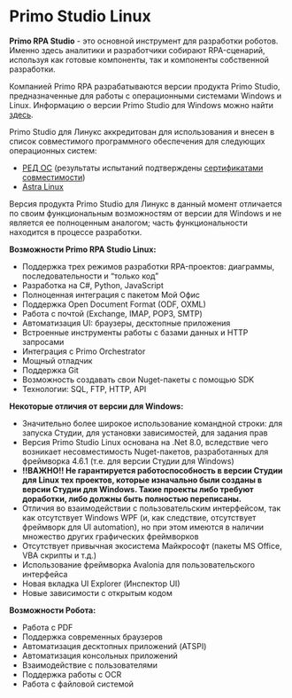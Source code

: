 # Primo Studio Linux

**Primo RPA Studio** - это основной инструмент для разработки роботов. Именно здесь аналитики и разработчики собирают RPA-сценарий, используя как готовые компоненты, так и компоненты собственной разработки.

Компанией Primo RPA разрабатываются версии продукта Primo Studio, предназначенные для работы с операционными системами Windows и Linux. Информацию о версии Primo Studio для Windows можно найти [здесь](https://docs.primo-rpa.ru/primo-rpa/primo-studio/editions).

Primo Studio для Линукс аккредитован для использования и внесен в список совместимого программного обеспечения для следующих операционных систем:
* [РЕД ОС](https://redos.red-soft.ru/compatible/?SECTION=&q=Primo) (результаты испытаний подтверждены [сертификатами совместимости](https://primo-rpa.ru/tpost/y627gjkdj1-platforma-primo-rpa-poluchila-akkreditat))
* [Astra Linux](https://astralinux.ru/ready-for-astra/compatible-software/28792/)

Версия продукта Primo Studio для Линукс в данный момент отличается по своим функциональным возможностям от версии для Windows и не является ее полноценным аналогом; часть функциональности находится в процессе разработки.

**Возможности Primo RPA Studio Linux:**

* Поддержка трех режимов разработки RPA-проектов: диаграммы, последовательности и “только код”
* Разработка на C#, Python, JavaScript
* Полноценная интеграция с пакетом Мой Офис 
* Поддержка Open Document Format (ODF, OXML) 
* Работа с почтой (Exchange, IMAP, POP3, SMTP)
* Автоматизация UI: браузеры, десктопные приложения
* Встроенные инструменты работы с базами данных и HTTP запросами
* Интеграция с Primo Orchestrator
* Мощный отладчик
* Поддержка Git
* Возможность создавать свои Nuget-пакеты с помощью SDK
* Технологии: SQL, FTP, HTTP, API

**Некоторые отличия от версии для Windows:**
 
* Значительно более широкое использование командной строки: для запуска Студии, для установки зависимостей, для задания прав
* Версия Primo Studio Linux основана на .Net 8.0, вследствие чего возникает несовместимость Nuget-пакетов, разработанных для фреймворка 4.6.1 (т.е. для версии Студии для Windows) 
* **!!ВАЖНО!! Не гарантируется работоспособность в версии Студии для Linux тех проектов, которые изначально были созданы в версии Студии для Windows. Такие проекты либо требуют доработки, либо должны быть полностью переписаны.**
* Отличия во взаимодействии с пользовательским интерфейсом, так как отсутствует Windows WPF (и, как следствие, отсутствует фреймворк для UI automation), но при этом имеются в наличии множество других графических фреймворков
* Отсутствует привычная экосистема Майкрософт (пакеты MS Office, VBA скрипты и т.д.)
* Использование фреймворка Avalonia для пользовательского интерфейса
* Новая вкладка UI Explorer (Инспектор UI)
* Новые зависимости с открытым кодом

**Возможности Робота:**

* Работа с PDF
* Поддержка современных браузеров
* Автоматизация десктопных приложений (ATSPI)
* Автоматизация консольных приложений
* Взаимодействие с пользователями
* Поддержка работы с OCR
* Работа с файловой системой
